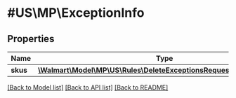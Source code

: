 # #US\MP\ExceptionInfo

## Properties

Name | Type | Description | Notes
------------ | ------------- | ------------- | -------------
**skus** | [**\Walmart\Model\MP\US\Rules\DeleteExceptionsRequestRulesSkusInner[]**](DeleteExceptionsRequestRulesSkusInner.md) |  | [optional]


[[Back to Model list]](../) [[Back to API list]](../../Api/US/MP) [[Back to README]](../../README.md)
